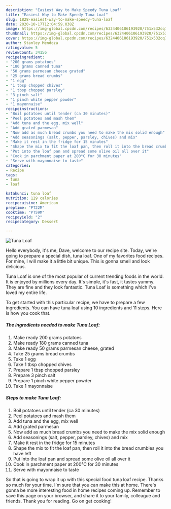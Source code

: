 ```yaml
---
description: "Easiest Way to Make Speedy Tuna Loaf"
title: "Easiest Way to Make Speedy Tuna Loaf"
slug: 1828-easiest-way-to-make-speedy-tuna-loaf
date: 2020-10-17T12:04:59.038Z
image: https://img-global.cpcdn.com/recipes/6324406106193920/751x532cq70/tuna-loaf-recipe-main-photo.jpg
thumbnail: https://img-global.cpcdn.com/recipes/6324406106193920/751x532cq70/tuna-loaf-recipe-main-photo.jpg
cover: https://img-global.cpcdn.com/recipes/6324406106193920/751x532cq70/tuna-loaf-recipe-main-photo.jpg
author: Stanley Mendoza
ratingvalue: 5
reviewcount: 34156
recipeingredient:
- "200 grams potatoes"
- "180 grams canned tuna"
- "50 grams parmesan cheese grated"
- "25 grams bread crumbs"
- "1 egg"
- "1 tbsp chopped chives"
- "1 tbsp chopped parsley"
- "3 pinch salt"
- "1 pinch white pepper powder"
- "1 mayonnaise"
recipeinstructions:
- "Boil potatoes until tender (ca 30 minutes)"
- "Peel potatoes and mash them"
- "Add tuna and the egg, mix well"
- "Add grated parmesan"
- "Now add as much bread crumbs you need to make the mix solid enough"
- "Add seasonings (salt, pepper, parsley, chives) and mix"
- "Make it rest in the fridge for 15 minutes"
- "Shape the mix to fit the loaf pan, then roll it into the bread crumbles you have left"
- "Put into the loaf pan and spread some olive oil all over it"
- "Cook in parchment paper at 200°C for 30 minutes"
- "Serve with mayonnaise to taste"
categories:
- Recipe
tags:
- tuna
- loaf

katakunci: tuna loaf 
nutrition: 129 calories
recipecuisine: American
preptime: "PT22M"
cooktime: "PT59M"
recipeyield: "2"
recipecategory: Dessert

---
```



![Tuna Loaf](https://img-global.cpcdn.com/recipes/6324406106193920/751x532cq70/tuna-loaf-recipe-main-photo.jpg)

Hello everybody, it's me, Dave, welcome to our recipe site. Today, we're going to prepare a special dish, tuna loaf. One of my favorites food recipes. For mine, I will make it a little bit unique. This is gonna smell and look delicious.



Tuna Loaf is one of the most popular of current trending foods in the world. It is enjoyed by millions every day. It's simple, it's fast, it tastes yummy. They are fine and they look fantastic. Tuna Loaf is something which I've loved my entire life.


To get started with this particular recipe, we have to prepare a few ingredients. You can have tuna loaf using 10 ingredients and 11 steps. Here is how you cook that.

<!--inarticleads1-->

##### The ingredients needed to make Tuna Loaf:

1. Make ready 200 grams potatoes
1. Make ready 180 grams canned tuna
1. Make ready 50 grams parmesan cheese, grated
1. Take 25 grams bread crumbs
1. Take 1 egg
1. Take 1 tbsp chopped chives
1. Prepare 1 tbsp chopped parsley
1. Prepare 3 pinch salt
1. Prepare 1 pinch white pepper powder
1. Take 1 mayonnaise




<!--inarticleads2-->

##### Steps to make Tuna Loaf:

1. Boil potatoes until tender (ca 30 minutes)
1. Peel potatoes and mash them
1. Add tuna and the egg, mix well
1. Add grated parmesan
1. Now add as much bread crumbs you need to make the mix solid enough
1. Add seasonings (salt, pepper, parsley, chives) and mix
1. Make it rest in the fridge for 15 minutes
1. Shape the mix to fit the loaf pan, then roll it into the bread crumbles you have left
1. Put into the loaf pan and spread some olive oil all over it
1. Cook in parchment paper at 200°C for 30 minutes
1. Serve with mayonnaise to taste




So that is going to wrap it up with this special food tuna loaf recipe. Thanks so much for your time. I'm sure that you can make this at home. There's gonna be more interesting food in home recipes coming up. Remember to save this page on your browser, and share it to your family, colleague and friends. Thank you for reading. Go on get cooking!
